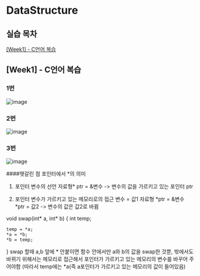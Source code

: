 # DataStructure

## 실습 목차
[[Week1] - C언어 복습](#[week1]---c언어-복습)

## [Week1] - C언어 복습

### 1번
![image](https://user-images.githubusercontent.com/108220648/222317120-e3156110-f31f-4513-9421-ffd7948eae97.png)

### 2번
![image](https://user-images.githubusercontent.com/108220648/222957630-28234d2f-ffc6-411a-a06d-6edb4990be0d.png)

### 3번
![image](https://user-images.githubusercontent.com/108220648/222957643-4da1f633-c195-48c9-8cb5-858cf9b7aeac.png)

####헷갈린 점
포인터에서 *의 의미
1. 포인터 변수의 선언
  자료형* ptr = &변수 -> 변수의 값을 가르키고 있는 포인터 ptr 
  
2. 포인터 변수가 가르키고 있는 메모리로의 접근
  변수 = 값1
  자료형 *ptr = &변수
  *ptr = 값2 
   -> 변수의 값은 값2로 바뀜
   
void swap(int* a, int* b) {
	int temp;

	temp = *a;
	*a = *b;
	*b = temp;
}
swap 할때 a,b 앞에 * 안붙이면 함수 안에서만 a와 b의 값을 swap한 것뿐, 밖에서도 바뀌기 위해서는 메모리로 접근해서 포인터가 가르키고 있는 메모리의 변수를 바꾸어 주어야함
(따라서 temp에는 *a(즉 a포인터가 가르키고 있는 메모리의 값이 들어있음)
